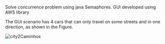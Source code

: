 Solve concurrence problem using java Semaphores.
GUI developed using AWS library

The GUI scenario has 4 cars that can only travel on some streets and in one direction, as shown in the Figure. 

![city2Caminhos](https://user-images.githubusercontent.com/28811296/129997332-fa4614fd-6da5-40c0-bbbc-6e5bcda52a45.png)
